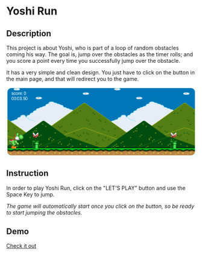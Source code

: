 # Yoshi Run

## Description

This project is about Yoshi, who is part of a loop of random obstacles coming his way. The goal is, jump over the obstacles as the timer rolls; and you score a point every time you successfully jump over the obstacle.

It has a very simple and clean design. You just have to click on the button in the main page, and that will redirect you to the game.

  ![this is a screenshot of the game](./img/screenshot.png)

## Instruction

In order to play Yoshi Run, click on the "LET'S PLAY" button and use the Space Key to jump. 

*The game will automatically start once you click on the button, so be ready to start jumping the obstacles.*


## Demo

[Check it out](https://thalitadosreis.github.io/yoshi-run/)
